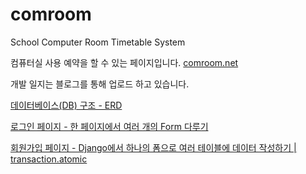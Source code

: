 # comroom
School Computer Room Timetable System

컴퓨터실 사용 예약을 할 수 있는 페이지입니다. <a href='http://comroom.net'>comroom.net</a>

개발 일지는 블로그를 통해 업로드 하고 있습니다.

<a href='https://ssamko.tistory.com/2'>데이터베이스(DB) 구조 - ERD</a>

<a href='https://ssamko.tistory.com/4'>로그인 페이지 - 한 페이지에서 여러 개의 Form 다루기</a>

<a href='https://ssamko.tistory.com/5'>회원가입 페이지 - Django에서 하나의 폼으로 여러 테이블에 데이터 작성하기 | transaction.atomic</a>


